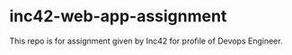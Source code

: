 # inc42-web-app-assignment
This repo is for assignment given by Inc42 for profile of Devops Engineer. 

